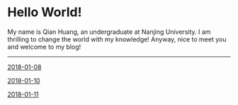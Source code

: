 # Hello World!

My name is Qian Huang, an undergraduate at Nanjing University. I am thrilling to change the world with my knowledge! Anyway, nice to meet you and welcome to my blog!

---

[2018-01-08](/20180108.md)

[2018-01-10](/20180110.md)

[2018-01-11](/20180111.md)

